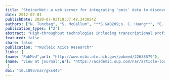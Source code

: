 ```yaml
---
title: "SteinerNet: a web server for integrating 'omic' data to discover hidden components of response pathways"
date: 2012-07-01
publishDate: 2020-07-03T18:37:48.343024Z
authors: ["N. Tuncbag", "S. McCallum", "**S.&#8209;s. C. Huang**", "E. Fraenkel"]
publication_types: ["2"]
abstract: "High-throughput technologies including transcriptional profiling, proteomics and reverse genetics screens provide detailed molecular descriptions of cellular responses to perturbations. However, it is difficult to integrate these diverse data to reconstruct biologically meaningful signaling networks. Previously, we have established a framework for integrating transcriptional, proteomic and interactome data by searching for the solution to the prize-collecting Steiner tree problem. Here, we present a web server, SteinerNet, to make this method available in a user-friendly format for a broad range of users with data from any species. At a minimum, a user only needs to provide a set of experimentally detected proteins and/or genes and the server will search for connections among these data from the provided interactomes for yeast, human, mouse, Drosophila melanogaster and Caenorhabditis elegans. More advanced users can upload their own interactome data as well. The server provides interactive visualization of the resulting optimal network and downloadable files detailing the analysis and results. We believe that SteinerNet will be useful for researchers who would like to integrate their high-throughput data for a specific condition or cellular response and to find biologically meaningful pathways. SteinerNet is accessible at http://fraenkel.mit.edu/steinernet."
featured: false
share: false
publication: "*Nucleic Acids Research*"
links: [
{name: "PubMed",url: "http://www.ncbi.nlm.nih.gov/pubmed/22638579"},
{name: "View at journal",url: "https://academic.oup.com/nar/article-lookup/doi/10.1093/nar/gks445"}
 ] 
doi: "10.1093/nar/gks445"
---
```


